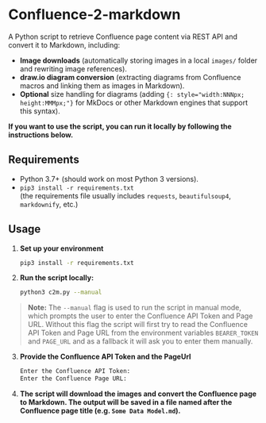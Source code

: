# Confluence-2-markdown

A Python script to retrieve Confluence page content via REST API and convert it to Markdown, including:

- **Image downloads** (automatically storing images in a local `images/` folder and rewriting image references).
- **draw.io diagram conversion** (extracting diagrams from Confluence macros and linking them as images in Markdown).
- **Optional** size handling for diagrams (adding `{: style="width:NNNpx; height:MMMpx;"}` for MkDocs or other Markdown engines that support this syntax).

**If you want to use the script, you can run it locally by following the instructions below.**

## Requirements

- Python 3.7+ (should work on most Python 3 versions).
- `pip3 install -r requirements.txt`  
  (the requirements file usually includes `requests`, `beautifulsoup4`, `markdownify`, etc.)

## Usage

1. **Set up your environment**
   ```bash
   pip3 install -r requirements.txt
    ```
2. **Run the script locally:**
    ```bash
    python3 c2m.py --manual
    ```
> **Note:** The `--manual` flag is used to run the script in manual mode, which prompts the user to enter the Confluence API Token and Page URL.
> Without this flag the script will first try to read the Confluence API Token and Page URL from the environment variables `BEARER_TOKEN` and `PAGE_URL` and as a fallback it will ask you to enter them manually.
3. **Provide the Confluence API Token and the PageUrl**
    ```bash
    Enter the Confluence API Token: 
    Enter the Confluence Page URL: 
    ```
4. **The script will download the images and convert the Confluence page to Markdown. The output will be saved in a file named after the Confluence page title (e.g. `Some Data Model.md`).**
